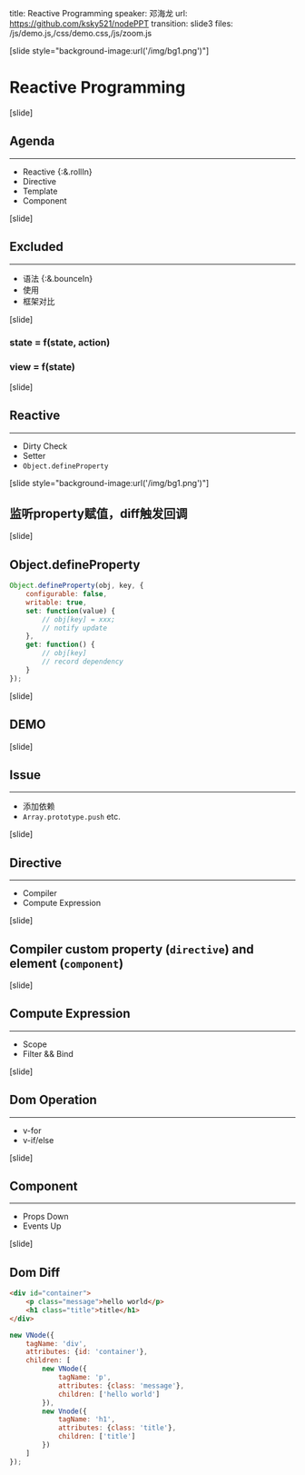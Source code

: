 title: Reactive Programming
speaker: 邓海龙
url: https://github.com/ksky521/nodePPT
transition: slide3
files: /js/demo.js,/css/demo.css,/js/zoom.js

[slide style="background-image:url('/img/bg1.png')"]
# Reactive Programming

[slide]

## Agenda
----
* Reactive {:&.rollIn}
* Directive
* Template
* Component

[slide]
## Excluded
----
* 语法 {:&.bounceIn}
* 使用
* 框架对比

[slide]
### state = f(state, action)
### view = f(state)

[slide]
## Reactive
----
* Dirty Check
* Setter
* `Object.defineProperty`

[slide style="background-image:url('/img/bg1.png')"]
## 监听property赋值，diff触发回调

[slide]
## Object.defineProperty
```javascript
Object.defineProperty(obj, key, {
	configurable: false,
	writable: true,
	set: function(value) {
		// obj[key] = xxx;
		// notify update
	},
	get: function() {
		// obj[key]
		// record dependency
	}
});
```

[slide]
## DEMO

[slide]
## Issue
----
* 添加依赖
* `Array.prototype.push` etc.


[slide]
## Directive
----
* Compiler
* Compute Expression

[slide]
## Compiler custom property (**`directive`**) and element (**`component`**)

[slide]
## Compute Expression
----
* Scope
* Filter && Bind


[slide]
## Dom Operation
----
* v-for
* v-if/else


[slide]
## Component
----
* Props Down
* Events Up

[slide]
## Dom Diff
```html
<div id="container">
	<p class="message">hello world</p>
	<h1 class="title">title</h1>
</div>
```

```javascript
new VNode({
	tagName: 'div',
	attributes: {id: 'container'},
	children: [
		new VNode({
			tagName: 'p',
			attributes: {class: 'message'},
			children: ['hello world']
		}),
		new Vnode({
			tagName: 'h1',
			attributes: {class: 'title'},
			children: ['title']
		})
	]
});
```